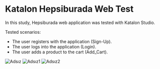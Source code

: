 # Katalon Hepsiburada Web Test

In this study, Hepsiburada web application was tested with Katalon Studio.

Tested scenarios:

- The user registers with the application (Sign-Up).
- The user logs into the application (Login).
- The user adds a product to the cart (Add_Cart).
  
![Adsız](https://github.com/ebrubeskaya/Katalon-Hepsiburada-WebTest/assets/127317035/e33dde7a-389a-4cef-b6d5-691b966cf778)
![Adsız1](https://github.com/ebrubeskaya/Katalon-Hepsiburada-WebTest/assets/127317035/452ebe39-0bb9-40a3-9af9-29ea6c1c07c0)
![Adsız2](https://github.com/ebrubeskaya/Katalon-Hepsiburada-WebTest/assets/127317035/87562e74-f9cf-4cd4-918c-6f14faf735f8)
